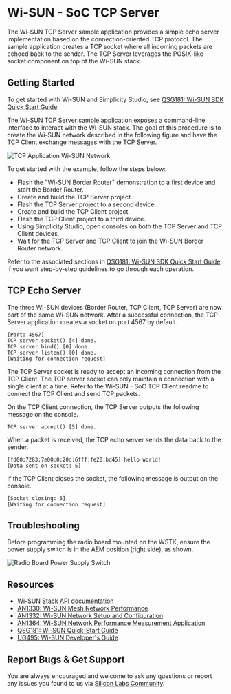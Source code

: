 # Wi-SUN - SoC TCP Server

The Wi-SUN TCP Server sample application provides a simple echo server implementation based on the connection-oriented TCP protocol. The sample application creates a TCP socket where all incoming packets are echoed back to the sender. The TCP Server leverages the POSIX-like socket component on top of the Wi-SUN stack.

## Getting Started

To get started with Wi-SUN and Simplicity Studio, see [QSG181: Wi-SUN SDK Quick Start Guide](https://www.silabs.com/documents/public/quick-start-guides/qsg181-wi-sun-sdk-quick-start-guide.pdf).

The Wi-SUN TCP Server  sample application exposes a command-line interface to interact with the Wi-SUN stack. The goal of this procedure is to create the Wi-SUN network described in the following figure and have the TCP Client exchange messages with the TCP Server.

![TCP Application Wi-SUN Network](readme_img1.png)

To get started with the example, follow the steps below:

* Flash the "Wi-SUN Border Router" demonstration to a first device and start the Border Router.
* Create and build the TCP Server project.
* Flash the TCP Server project to a second device.
* Create and build the TCP Client project.
* Flash the TCP Client project to a third device.
* Using Simplicity Studio, open consoles on both the TCP Server and TCP Client devices.
* Wait for the TCP Server and TCP Client to join the Wi-SUN Border Router network.

Refer to the associated sections in [QSG181: Wi-SUN SDK Quick Start Guide](https://www.silabs.com/documents/public/quick-start-guides/qsg181-wi-sun-sdk-quick-start-guide.pdf) if you want step-by-step guidelines to go through each operation.

## TCP Echo Server

The three Wi-SUN devices (Border Router, TCP Client, TCP Server) are now part of the same Wi-SUN network. After a successful connection, the TCP Server application creates a socket on port 4567 by default.

    [Port: 4567]
    TCP server socket() [4] done.
    TCP server bind() [0] done.
    TCP server listen() [0] done.
    [Waiting for connection request]

The TCP Server socket is ready to accept an incoming connection from the TCP Client. The TCP server socket can only maintain a connection with a single client at a time. Refer to the Wi-SUN - SoC TCP Client readme to connect the TCP Client and send TCP packets.

On the TCP Client connection, the TCP Server outputs the following message on the console.

    TCP server accept() [5] done.

When a packet is received, the TCP echo server sends the data back to the sender.

    [fd00:7283:7e00:0:20d:6fff:fe20:bd45] hello world!
    [Data sent on socket: 5]

If the TCP Client closes the socket, the following message is output on the console.

    [Socket closing: 5]
    [Waiting for connection request]

## Troubleshooting

Before programming the radio board mounted on the WSTK, ensure the power supply switch is in the AEM position (right side), as shown.

![Radio Board Power Supply Switch](readme_img0.png)

## Resources

* [Wi-SUN Stack API documentation](https://docs.silabs.com/wisun/latest)
* [AN1330: Wi-SUN Mesh Network Performance](https://www.silabs.com/documents/public/application-notes/an1330-wi-sun-network-performance.pdf)
* [AN1332: Wi-SUN Network Setup and Configuration](https://www.silabs.com/documents/public/application-notes/an1332-wi-sun-network-configuration.pdf)
* [AN1364: Wi-SUN Network Performance Measurement Application](https://www.silabs.com/documents/public/application-notes/an1364-wi-sun-network-performance-measurement-app.pdf)
* [QSG181: Wi-SUN Quick-Start Guide](https://www.silabs.com/documents/public/quick-start-guides/qsg181-wi-sun-sdk-quick-start-guide.pdf)
* [UG495: Wi-SUN Developer's Guide](https://www.silabs.com/documents/public/user-guides/ug495-wi-sun-developers-guide.pdf)

## Report Bugs & Get Support

You are always encouraged and welcome to ask any questions or report any issues you found to us via [Silicon Labs Community](https://community.silabs.com/s/topic/0TO1M000000qHc6WAE/wisun).
